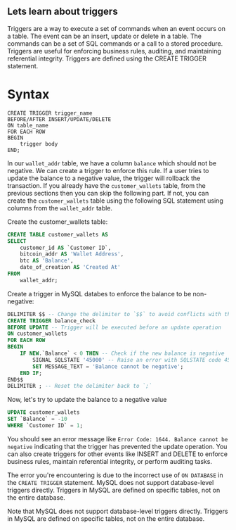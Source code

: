 ## Lets learn about triggers
Triggers are a way to execute a set of commands when an event occurs on a table.
The event can be an insert, update or delete in a table.
The commands can be a set of SQL commands or a call to a stored procedure.
Triggers are useful for enforcing business rules, auditing, and maintaining referential integrity.
Triggers are defined using the CREATE TRIGGER statement.

# Syntax
```
CREATE TRIGGER trigger_name 
BEFORE/AFTER INSERT/UPDATE/DELETE 
ON table_name 
FOR EACH ROW 
BEGIN 
    trigger body 
END;
```

In our `wallet_addr` table, we have a column `balance` which should not be negative.
We can create a trigger to enforce this rule.
If a user tries to update the balance to a negative value, the trigger will rollback the transaction.
If you already have the `customer_wallets` table, from the previous sections then you can skip the following part.
If not, you can create the `customer_wallets` table using the following SQL statement using columns from the `wallet_addr` table.

Create the customer_wallets table:
```sql
CREATE TABLE customer_wallets AS
SELECT
    customer_id AS `Customer ID`,
    bitcoin_addr AS 'Wallet Address',
    btc AS 'Balance',
    date_of_creation AS 'Created At'
FROM
    wallet_addr;
```

Create a trigger in MySQL databes to enforce the balance to be non-negative:
```sql
DELIMITER $$ -- Change the delimiter to `$$` to avoid conflicts with the default delimiter `;`
CREATE TRIGGER balance_check
BEFORE UPDATE -- Trigger will be executed before an update operation
ON customer_wallets
FOR EACH ROW
BEGIN
    IF NEW.`Balance` < 0 THEN -- Check if the new balance is negative
        SIGNAL SQLSTATE '45000' -- Raise an error with SQLSTATE code 45000 which is a generic error code indicating an exception
        SET MESSAGE_TEXT = 'Balance cannot be negative';
    END IF;
END$$
DELIMITER ; -- Reset the delimiter back to `;`
```
Now, let's try to update the balance to a negative value
```sql
UPDATE customer_wallets
SET `Balance` = -10
WHERE `Customer ID` = 1;
```
You should see an error message like `Error Code: 1644. Balance cannot be negative` indicating that the trigger has prevented the update operation.
You can also create triggers for other events like INSERT and DELETE to enforce business rules, maintain referential integrity, or perform auditing tasks.

The error you're encountering is due to the incorrect use of `ON DATABASE` in the `CREATE TRIGGER` statement. MySQL does not support database-level triggers directly. Triggers in MySQL are defined on specific tables, not on the entire database.

Note that MySQL does not support database-level triggers directly. Triggers in MySQL are defined on specific tables, not on the entire database.